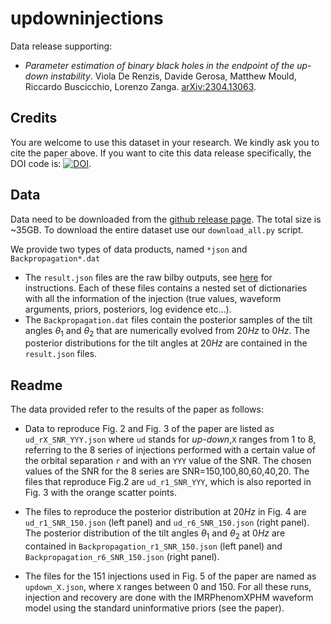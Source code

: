 # updowninjections

Data release supporting:

- _Parameter estimation of binary black holes in the endpoint of the up-down instability_. Viola De Renzis, Davide Gerosa, Matthew Mould, Riccardo Buscicchio, Lorenzo Zanga. [arXiv:2304.13063](https://arxiv.org/abs/2304.13063).

## Credits

You are welcome to use this dataset in your research. We kindly ask you to cite the paper above. If you want to cite this data release specifically, the DOI code is: [![DOI](https://zenodo.org/badge/DOI/10.5281/zenodo.6777952.svg)](https://doi.org/10.5281/zenodo.6777952).


## Data

Data need to be downloaded from the [github release page](https://github.com/ViolaDeRenzis/updowninjections/releases). The total size is ~35GB. To download the entire dataset use our `download_all.py` script.


We provide two types of data products, named `*json` and `Backpropagation*.dat`
- The `result.json` files are the raw bilby outputs, see [here](https://lscsoft.docs.ligo.org/bilby/bilby-output.html) for instructions. Each of these files contains a nested set of dictionaries with all the information of the injection (true values, waveform arguments, priors, posteriors, log evidence etc...). 
- The `Backpropagation.dat` files contain the posterior samples of the tilt angles $\theta_1$ and $\theta_2$ that are numerically evolved from $20 Hz$ to $0 Hz$. The posterior distributions for the tilt angles at $20 Hz$ are contained in the `result.json` files.


## Readme

The data provided refer to the results of the paper as follows:

- Data to reproduce Fig. 2 and Fig. 3 of the paper are listed as `ud_rX_SNR_YYY.json` where `ud` stands for *up-down*,`X` ranges from 1 to 8, referring to the 8 series of injections performed with a certain value of the orbital separation `r` and with an `YYY` value of the SNR. The chosen values of the SNR for the 8 series are SNR=150,100,80,60,40,20. The files that reproduce Fig.2 are `ud_r1_SNR_YYY`, which is also reported in Fig. 3 with the orange scatter points.

- The files to reproduce the posterior distribution at $20 Hz$ in Fig. 4 are `ud_r1_SNR_150.json` (left panel) and `ud_r6_SNR_150.json` (right panel). The posterior distribution of the tilt angles $\theta_1$ and $\theta_2$ at $0 Hz$ are contained in `Backpropagation_r1_SNR_150.json` (left panel) and `Backpropagation_r6_SNR_150.json` (right panel).

- The files for the 151 injections used in Fig. 5 of the paper are named as `updown_X.json`, where `X` ranges between 0 and 150. For all these runs, injection and recovery are done with the IMRPhenomXPHM waveform model using the standard uninformative priors (see the paper).



